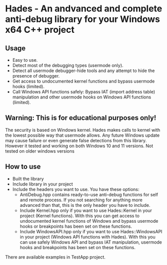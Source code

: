 # Hades - An andvanced and complete anti-debug library for your Windows x64 C++ project

## Usage
- Easy to use.
- Detect most of the debugging types (usermode only).
- Detect all usermode debugger-hide tools and any attempt to hide the presence of debugger.
- Get access to undocumented kernel functions and bypass usermode hooks (limited).
- Call Windows API functions safely: Bypass IAT (import address table) manipulation and other usermode hooks on Windows API functions (limited).

## Warning: This is for educational purposes only!
The security is based on Windows kernel. Hades makes calls to kernel with the lowest possible way that usermode allows. Any future Windows update may cause failure or even generate false detections from this library. However it tested and working on both Windows 10 and 11 versions. Not tested on older windows versions

## How to use
- Built the library
- Include library in your project
- Include the headers you want to use. You have these options:
  - AntiDebug.hpp contains ready-to-use anti-debug functions for self and remote process. If you not searching for anything more advanced than that, this is the only header you have to include.
  - Include Kernel.hpp only if you want to use Hades::Kernel in your project (Kernel functions). With this you can get access to undocumented kernel functions of Windows and bypass usermode hooks or breakpoints has been set on these functions.
  - Include WindowsAPI.hpp only if you want to use Hades::WindowsAPI in your project (Windows API functions with Hades). With this you can use safely Windows API and bypass IAT manipulation, usermode hooks and breakpoints has been set on these functions.

There are available examples in TestApp project.
